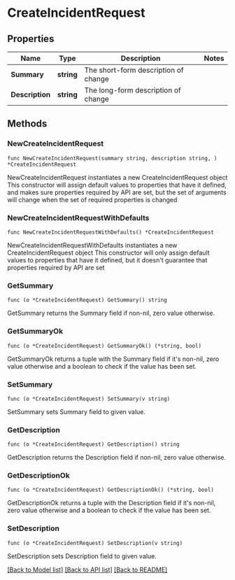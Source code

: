 # CreateIncidentRequest

## Properties

Name | Type | Description | Notes
------------ | ------------- | ------------- | -------------
**Summary** | **string** | The short-form description of change | 
**Description** | **string** | The long-form description of change | 

## Methods

### NewCreateIncidentRequest

`func NewCreateIncidentRequest(summary string, description string, ) *CreateIncidentRequest`

NewCreateIncidentRequest instantiates a new CreateIncidentRequest object
This constructor will assign default values to properties that have it defined,
and makes sure properties required by API are set, but the set of arguments
will change when the set of required properties is changed

### NewCreateIncidentRequestWithDefaults

`func NewCreateIncidentRequestWithDefaults() *CreateIncidentRequest`

NewCreateIncidentRequestWithDefaults instantiates a new CreateIncidentRequest object
This constructor will only assign default values to properties that have it defined,
but it doesn't guarantee that properties required by API are set

### GetSummary

`func (o *CreateIncidentRequest) GetSummary() string`

GetSummary returns the Summary field if non-nil, zero value otherwise.

### GetSummaryOk

`func (o *CreateIncidentRequest) GetSummaryOk() (*string, bool)`

GetSummaryOk returns a tuple with the Summary field if it's non-nil, zero value otherwise
and a boolean to check if the value has been set.

### SetSummary

`func (o *CreateIncidentRequest) SetSummary(v string)`

SetSummary sets Summary field to given value.


### GetDescription

`func (o *CreateIncidentRequest) GetDescription() string`

GetDescription returns the Description field if non-nil, zero value otherwise.

### GetDescriptionOk

`func (o *CreateIncidentRequest) GetDescriptionOk() (*string, bool)`

GetDescriptionOk returns a tuple with the Description field if it's non-nil, zero value otherwise
and a boolean to check if the value has been set.

### SetDescription

`func (o *CreateIncidentRequest) SetDescription(v string)`

SetDescription sets Description field to given value.



[[Back to Model list]](../README.md#documentation-for-models) [[Back to API list]](../README.md#documentation-for-api-endpoints) [[Back to README]](../README.md)


